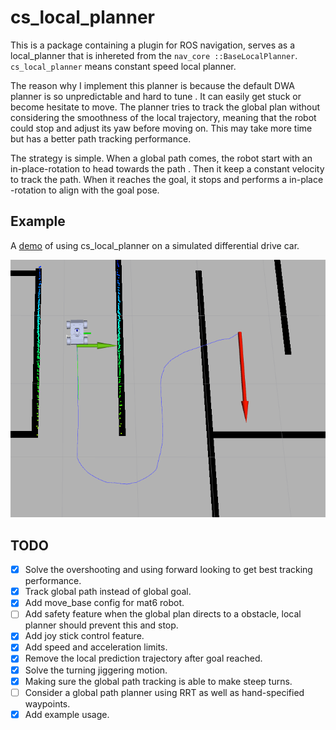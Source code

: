 # cs_local_planner

This is a package containing a plugin for ROS navigation, serves as a local_planner that is inhereted from the `nav_core
::BaseLocalPlanner`. `cs_local_planner` means constant speed local planner.

The reason why I implement this planner is because the default DWA planner is so unpredictable and hard to tune
. It can easily get stuck or become hesitate to move. The planner tries to track the global plan without considering the smoothness
  of the local trajectory, meaning that the robot could stop and adjust its yaw before moving on. This may take more
   time but has a better path tracking performance.

The strategy is simple. When a global path comes, the robot start with an in-place-rotation to head towards the path
. Then it keep a constant velocity to track the path. When it reaches the goal, it stops and performs a in-place
-rotation to align with the goal pose.

## Example

A [demo](https://github.com/guzhaoyuan/autolabor_simulation/blob/master/simulation_launch/launch/local_planner.launch
) of using cs_local_planner on a simulated differential drive car.

![example](meta/cs_local_planner.png)


## TODO

- [x] Solve the overshooting and using forward looking to get best tracking performance.
- [x] Track global path instead of global goal.
- [x] Add move_base config for mat6 robot.
- [ ] Add safety feature when the global plan directs to a obstacle, local planner should prevent this and stop.
- [x] Add joy stick control feature.
- [x] Add speed and acceleration limits.
- [x] Remove the local prediction trajectory after goal reached.
- [x] Solve the turning jiggering motion.
- [x] Making sure the global path tracking is able to make steep turns.
- [ ] Consider a global path planner using RRT as well as hand-specified waypoints.
- [x] Add example usage.
